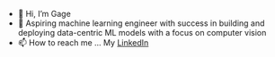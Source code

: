 - 👋 Hi, I’m Gage
- 🌱 Aspiring machine learning engineer with success in building and deploying data-centric ML models with a focus on computer vision
- 📫 How to reach me ...  My [LinkedIn](https://www.linkedin.com/in/gagesowell/)

<!---
chemengage/chemengage is a ✨ special ✨ repository because its `README.md` (this file) appears on your GitHub profile.
You can click the Preview link to take a look at your changes.
--->
